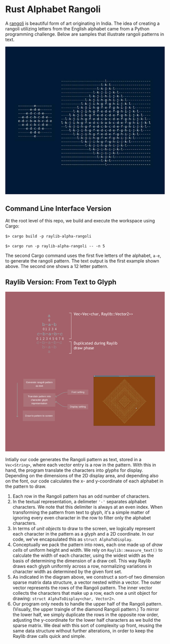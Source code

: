 # Rust Alphabet Rangoli

A [rangoli](https://en.wikipedia.org/wiki/Rangoli) is beautiful form of art originating in India. The idea of creating a rangoli utilizing letters from the English alphabet came from a Python programming challenge. Below are samples that illustrate rangoli patterns in text.

![](images/rangoli-text-samples.jpg)


## Command Line Interface Version

At the root level of this repo, we build and execute the workspace using Cargo:

`$> cargo build -p raylib-alpha-rangoli`

`$> cargo run -p raylib-alpha-rangoli -- -n 5` 

The second Cargo command uses the first five letters of the alphabet, `a-e`, to generate the rangoli pattern. The text output is the first example shown above. The second one shows a 12 letter pattern.

## Raylib Version: From Text to Glyph

![](images/raylib-alpha-rangoli_01-800px.jpg)

Intially our code generates the Rangoli pattern as text, stored in a `Vec<String>`, where each vector entry is a row in the pattern. With this in hand, the program translate the characters into *glyphs* for display. Depending on the dimensions of the 2D display area, and depending also on the font, our code calculates the x- and y-coordinate of each alphabet in the pattern to draw. 

1. Each row in the Rangoli pattern has an odd number of characters.
2. In the textual representation, a delimeter `'-'` separates alphabet characters. We note that this delimiter is always at an even index. When transforming the pattern from text to glyph, it's a simple matter of ignoring every even character in the row to filter only the alphabet characters.
3. In terms of *unit objects* to draw to the screen, we logically represent each character in the pattern as a glyph and a 2D coordinate. In our code, we've encapsulated this as `struct AlphaToDisplay`.
4. Conceptually we pack the pattern into rows, each one made up of *draw cells* of uniform height and width. We rely on `Raylib::measure_text()` to calculate the width of each character, using the widest width as the basis of determining the dimension of a draw cell. This way Raylib draws each glyph uniformly across a row, normalizing variations in character width as determined by the given font set. 
5. As indicated in the diagram above, we construct a sort-of two dimension sparse matrix data structure, a vector nested within a vector. The outer vector represents the rows of the Rangoli pattern. The inner vector collects the characters that make up a row, each one a unit object for drawing: `struct AlphaToDisplay<char, Vector2>`.
6. Our program only needs to handle the upper half of the Rangoli pattern. (Visually, the upper traingle of the diamond Rangoli pattern.) To mirror the lower half, we simply duplicate the rows in the opposite row order, adjusting the y-coordinate for the lower half characters as we build the sparse matrix. We deal with this sort of complexity up front, reusing the same data structure without further alterations, in order to keep the Raylib draw calls quick and simple.